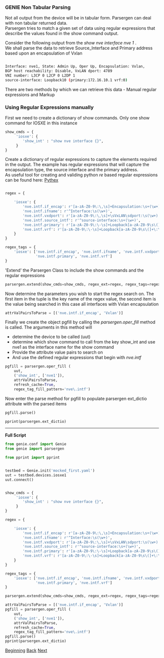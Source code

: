 ### GENIE Non Tabular Parsing

Not all output from the device will be in tabular form.  Parsergen can deal with non tabular
returned data.  
Parsergen tries to match a given set of data using regular expressions that describe the values found
in the show command output.

Consider the following output from the _show nve interface nve 1_ .  
We shall parse the data to retrieve Source_Interface and Primary address based upon an encapsulation of Vxlan

```bash

Interface: nve1, State: Admin Up, Oper Up, Encapsulation: Vxlan,
BGP host reachability: Disable, VxLAN dport: 4789
VNI number: L3CP 0 L2CP 0 L2DP 1
source-interface: Loopback10 (primary:172.16.10.1 vrf:0)
```

There are two methods by which we can retrieve this data - Manual regular expressions and Markup

### Using Regular Expressions manually


   

First we need to create a dictionary of show commands. Only one show command for IOSXE in this instance

```python
show_cmds = {
     'iosxe': {
        'show_int' : "show nve interface {}",
     }
}
```

Create a dictionary of regular expressions to capture the elements required in the output. The 
example has regular expressions that will capture the encapsulation type, the source interface and the primary address.  
As useful tool for creating and validing python _re_ based regular expressions can be found here: [Pythex](https://pythex.org/)

```python

regex = {

    'iosxe': {
        'nve.intf.if_encap': r'[a-zA-Z0-9\:\,\s]+Encapsulation:\s+(\w+),',
        'nve.intf.ifname': r'^Interface:\s(\w+)',
        'nve.intf.vxdport': r'[a-zA-Z0-9\:\,\s]+\sVxLAN\sdport:\s(\w+)',
        'nve.intf.source_intf': r'^source-interface:\s+(\w+)',
        'nve.intf.primary': r'[a-zA-Z0-9\:\-\s]+Loopback[a-zA-Z0-9\s\(]+\:(\d+\.\d+\.\d+\.\d+)',
        'nve.intf.vrf': r'[a-zA-Z0-9\:\-\s]+Loopback[a-zA-Z0-9\s\(]+\:\d+\.\d+\.\d+\.\d+\s+vrf:(\w+)\)',
    }
}

regex_tags = {
    'iosxe': ['nve.intf.if_encap', 'nve.intf.ifname', 'nve.intf.vxdport', 'nve.intf.source_intf',
              'nve.intf.primary', 'nve.intf.vrf']
}

```



'Extend' the Parsergen Class to include the show commands and the regular expressions

```python
parsergen.extend(show_cmds=show_cmds, regex_ext=regex, regex_tags=regex_tags)
```

Now determine the parameters you wish to start the regex search on. The first item in the 
tuple is the key name of the regex value, the second item is the value being searched in this
case all interfaces with Vxlan encapsulation

```python
attrValPairsToParse = [('nve.intf.if_encap', 'Vxlan')]
```

Finally we create the object pgfill by calling the _parsergen.oper\_fill_ method is called.  The arguments in this method will
* determine the device to be called (uut)
* determine which show command to call from the key show_int and use nve1 as the interface name for the show command
* Provide the attribute value pairs to search on
* And use the defined regular expressions that begin with _nve.intf_

```python
pgfill = parsergen.oper_fill (
    uut,
    ('show_int', ['nve1']),
    attrValPairsToParse,
    refresh_cache=True,
    regex_tag_fill_pattern='nve\.intf')
```


Now enter the parse method for pgfill to populate parsergen ext_dictio attribute with the parsed items

```python
pgfill.parse()

pprint(parsergen.ext_dictio)

```

---

**Full Script**

```python
from genie.conf import Genie
from genie import parsergen

from pprint import pprint


testbed = Genie.init('mocked_first.yaml')
uut = testbed.devices.iosxe1
uut.connect()


show_cmds = {
     'iosxe': {
        'show_int' : "show nve interface {}",
     }
}

regex = {

    'iosxe': {
        'nve.intf.if_encap': r'[a-zA-Z0-9\:\,\s]+Encapsulation:\s+(\w+),',
        'nve.intf.ifname': r'^Interface:\s(\w+)',
        'nve.intf.vxdport': r'[a-zA-Z0-9\:\,\s]+\sVxLAN\sdport:\s(\w+)',
        'nve.intf.source_intf': r'^source-interface:\s+(\w+)',
        'nve.intf.primary': r'[a-zA-Z0-9\:\-\s]+Loopback[a-zA-Z0-9\s\(]+\:(\d+\.\d+\.\d+\.\d+)',
        'nve.intf.vrf': r'[a-zA-Z0-9\:\-\s]+Loopback[a-zA-Z0-9\s\(]+\:\d+\.\d+\.\d+\.\d+\s+vrf:(\w+)\)',
    }
}

regex_tags = {
    'iosxe': ['nve.intf.if_encap', 'nve.intf.ifname', 'nve.intf.vxdport', 'nve.intf.source_intf',
              'nve.intf.primary', 'nve.intf.vrf']
}

parsergen.extend(show_cmds=show_cmds, regex_ext=regex, regex_tags=regex_tags)

attrValPairsToParse = [('nve.intf.if_encap', 'Vxlan')]
pgfill = parsergen.oper_fill (
    uut,
    ('show_int', ['nve1']),
    attrValPairsToParse,
    refresh_cache=True,
    regex_tag_fill_pattern='nve\.intf')
pgfill.parse()
pprint(parsergen.ext_dictio)
```










[Beginning](../README.md)   [Back](./step4.md)  [Next](./step5b.md)
